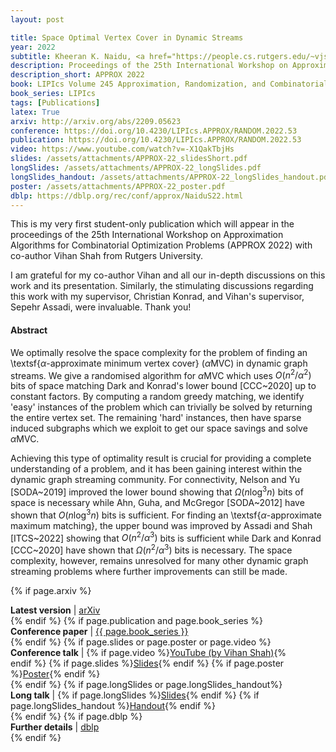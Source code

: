 ```yaml
---
layout: post

title: Space Optimal Vertex Cover in Dynamic Streams
year: 2022
subtitle: Kheeran K. Naidu, <a href="https://people.cs.rutgers.edu/~vjs69/" target="_blank">Vihan Shah</a>
description: Proceedings of the 25th International Workshop on Approximation Algorithms for Combinatorial Optimization Problems
description_short: APPROX 2022
book: LIPIcs Volume 245 Approximation, Randomization, and Combinatorial Optimization. Algorithms and Techniques pp 53:1-53:15
book_series: LIPIcs
tags: [Publications]
latex: True
arxiv: http://arxiv.org/abs/2209.05623
conference: https://doi.org/10.4230/LIPIcs.APPROX/RANDOM.2022.53
publication: https://doi.org/10.4230/LIPIcs.APPROX/RANDOM.2022.53
video: https://www.youtube.com/watch?v=-X1QakTbjHs
slides: /assets/attachments/APPROX-22_slidesShort.pdf
longSlides: /assets/attachments/APPROX-22_longSlides.pdf
longSlides_handout: /assets/attachments/APPROX-22_longSlides_handout.pdf
poster: /assets/attachments/APPROX-22_poster.pdf
dblp: https://dblp.org/rec/conf/approx/NaiduS22.html
---
```


This is my very first student-only publication which will appear in the proceedings of the 25th International Workshop on Approximation Algorithms for Combinatorial Optimization Problems (APPROX 2022) with co-author Vihan Shah from Rutgers University. 

I am grateful for my co-author Vihan and all our in-depth discussions on this work and its presentation. Similarly, the stimulating discussions regarding this work with my supervisor, Christian Konrad, and Vihan's supervisor, Sepehr Assadi, were invaluable. Thank you!

#### Abstract

We optimally resolve the space complexity for the problem of finding an \textsf{$\alpha$-approximate minimum vertex cover} ($\alpha\textsf{MVC}$) in dynamic graph streams. We give a randomised algorithm for $\alpha\textsf{MVC}$ which uses $O(n^2/\alpha^2)$ bits of space matching Dark and Konrad's lower bound [CCC~2020] up to constant factors.
By computing a random greedy matching, we identify 'easy' instances of the problem which can trivially be solved by returning the entire vertex set. The remaining 'hard' instances, then have sparse induced subgraphs which we exploit to get our space savings and solve $\alpha\textsf{MVC}$.

Achieving this type of optimality result is crucial for providing a complete understanding of a problem, and it has been gaining interest within the dynamic graph streaming community.
For connectivity, Nelson and Yu [SODA~2019] improved the lower bound showing that $\Omega(n \log^3 n)$ bits of space is necessary while Ahn, Guha, and McGregor [SODA~2012] have shown that $O(n \log^3 n)$ bits is sufficient. 
For finding an \textsf{$\alpha$-approximate maximum matching}, the upper bound was improved by Assadi and Shah [ITCS~2022] showing that $O(n^2/\alpha^3)$ bits is sufficient while Dark and Konrad [CCC~2020] have shown that $\Omega(n^2/\alpha^3)$ bits is necessary. The space complexity, however, remains unresolved for many other dynamic graph streaming problems where further improvements can still be made.


{% if page.arxiv %}
<div class="page-tag" style="padding-right: 30px;">
    <span id="Attachments"><strong>Latest version</strong> | </span>
    <a href="{{ page.arxiv }}" target="_blank" class="tag">arXiv</a>
</div>
{% endif %}
{% if page.publication and page.book_series %}
<div class="page-tag" style="padding-right: 30px;">
    <span id="Attachments"><strong>Conference paper</strong> | </span>
    <a href="{{ page.publication }}" target="_blank" class="tag">{{ page.book_series }}</a>
</div>
{% endif %}
{% if page.slides or page.poster or page.video %}
<div class="page-tag" style="padding-right: 30px;">
    <span id="Attachments"><strong>Conference talk</strong> | </span>
    {% if page.video %}<a href="{{ page.video }}" target="_blank" class="tag">YouTube (by Vihan Shah)</a>{% endif %}
    {% if page.slides %}<a href="{{site.baseurl}}{{ page.slides }}" class="tag">Slides</a>{% endif %}
    {% if page.poster %}<a href="{{site.baseurl}}{{ page.poster }}" class="tag">Poster</a>{% endif %}
</div>
{% endif %}
{% if page.longSlides or page.longSlides_handout%}
<div class="page-tag" style="padding-right: 30px;">
    <span id="Attachments"><strong>Long talk</strong> | </span>
    {% if page.longSlides %}<a href="{{site.baseurl}}{{ page.longSlides }}" class="tag">Slides</a>{% endif %}
    {% if page.longSlides_handout %}<a href="{{site.baseurl}}{{ page.longSlides_handout }}" class="tag">Handout</a>{% endif %}
</div>
{% endif %}
{% if page.dblp %}
<div class="page-tag" style="padding-right: 30px;">
    <span id="Attachments"><strong>Further details</strong> | </span>
    <a href="{{ page.dblp }}" target="_blank" class="tag">dblp</a>
</div>
{% endif %}